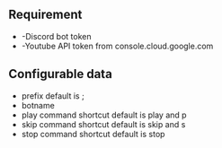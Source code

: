 ## Requirement
* -Discord bot token
* -Youtube API token from console.cloud.google.com
## Configurable data
* prefix default is ;
* botname
* play command shortcut default is play and p
* skip command shortcut default is skip and s
* stop command shortcut default is stop